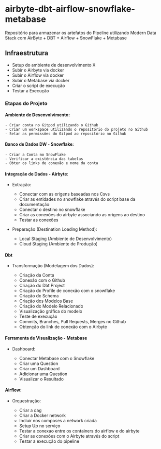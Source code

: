 # airbyte-dbt-airflow-snowflake-metabase

Repositório para armazenar os artefatos do Pipeline utilizando Modern Data Stack com AirByte + DBT + Airflow + SnowFlake + Metabase


## Infraestrutura

- Setup do ambiente de desenvolvimento X
- Subir o Airbyte via docker
- Subir o Airflow via docker
- Subir o Metabase via docker
- Criar o script de execução
- Testar a Execução

### Etapas do Projeto

#### Ambiente de Desenvolvimento:

    - Criar conta no Gitpod utilizando o Github
    - Criar um workspace utilizando o repositório do projeto no Github
    - Setar as permissões do Gitpod ao repositório no Github


#### Banco de Dados DW - Snowflake:
   
    - Criar a Conta no SnowFlake
    - Verificar a existência das tabelas
    - Obter os links de conexão e nome da conta


#### Integração de Dados - Airbyte:

- Extração:

    - Conectar com as origens baseadas nos Csvs
    - Criar as entidades no snowflake através do script base da documentação
    - Conectar o destino no snowflake
    - Criar as conexões do airbyte associando as origens ao destino
    - Testar as conexões


- Preparação (Destination Loading Method):

    - Local Staging (Ambiente de Desenvolvimento)
    - Cloud Staging (Ambiente de Produção)


#### Dbt

- Transformação (Modelagem dos Dados):

    - Criação da Conta
    - Conexão com o Github
    - Criação do Dbt Project
    - Criação do Profile de conexão com o snowflake
    - Criação do Schema
    - Criação dos Modelos Base
    - Criação do Modelo Relacionado
    - Visualização gráfica do modelo
    - Teste de execução
    - Commits, Branches, Pull Requests, Merges no Github
    - Obtenção do link de conexão com o Airbyte


#### Ferramenta de Visualização - Metabase

- Dashboard:

    - Conectar Metabase com o Snowflake 
    - Criar uma Question  
    - Criar um Dashboard 
    - Adicionar uma Question 
    - Visualizar o Resultado  


#### Airflow:

- Orquestração:

    - Criar a dag  
    - Criar a Docker network
    - Incluir nos composes a network criada
    - Setup Up no serviço
    - Testar a conexao entre os containers do airflow e do airbyte
    - Criar as conexões com o Airbyte através do script  
    - Testar a execução do pipeline